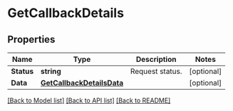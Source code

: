 # GetCallbackDetails

## Properties

Name | Type | Description | Notes
------------ | ------------- | ------------- | -------------
**Status** | **string** | Request status. | [optional] 
**Data** | [**GetCallbackDetailsData**](GetCallbackDetails_data.md) |  | [optional] 

[[Back to Model list]](../README.md#documentation-for-models) [[Back to API list]](../README.md#documentation-for-api-endpoints) [[Back to README]](../README.md)



